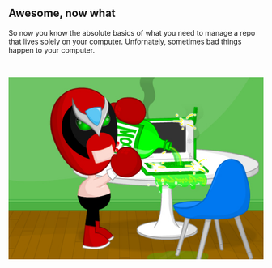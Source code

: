 ##  Awesome, now what

So now you know the absolute basics of what you need to manage a repo that lives solely on your computer. Unfornately, sometimes bad things happen to your computer.

<br>

![Strong Bad ruins a computer](images/strongbadRuinsComputer.jpg)

